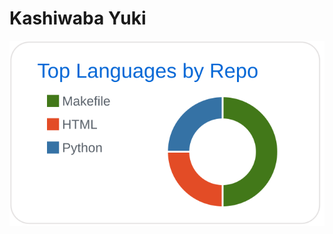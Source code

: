 # Kashiwaba Yuki

[![](https://raw.githubusercontent.com/alumi-mic/alumi-mic/master/profile-summary-card-output/github/1-repos-per-language.svg)](https://github.com/vn7n24fzkq/github-profile-summary-cards)